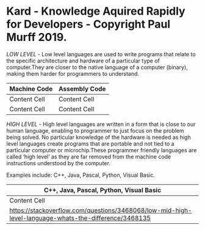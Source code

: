 # Kard - Knowledge Aquired Rapidly for Developers - Copyright Paul Murff 2019.


*LOW LEVEL* - Low level languages are used to write programs 
that relate to the specific architecture and hardware of a 
particular type of computer.They are closer to the native language
of a computer (binary), making them harder for programmers to understand. 

| Machine Code  | Assembly Code |
| ------------- | ------------- |
| Content Cell  | Content Cell  |
| Content Cell  | Content Cell  |


*HIGH LEVEL* - High level languages are written in a form 
that is close to our human language, enabling to programmer
to just focus on the problem being solved. No particular 
knowledge of the hardware is needed as high level languages 
create programs that are portable and not tied to a particular 
computer or microchip.These programmer friendly languages 
are called ‘high level’ as they are far removed from the machine
code instructions understood by the computer.

Examples include: C++, Java, Pascal, Python, Visual Basic.

| C++, Java, Pascal, Python, Visual Basic | 
| ------------- | 
| Content Cell  | 
| https://stackoverflow.com/questions/3468068/low-mid-high-level-language-whats-the-difference/3468135  | 
